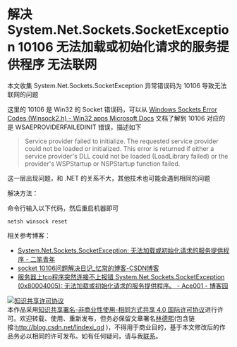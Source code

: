 
# 解决 System.Net.Sockets.SocketException 10106 无法加载或初始化请求的服务提供程序 无法联网

本文收集 System.Net.Sockets.SocketException 异常错误码为 10106 导致无法联网的问题

<!--more-->


<!-- 发布 -->

<!-- 博客 -->

这里的 10106 是 Win32 的 Socket 错误码，可以从 [Windows Sockets Error Codes (Winsock2.h) - Win32 apps Microsoft Docs](https://docs.microsoft.com/en-us/windows/win32/winsock/windows-sockets-error-codes-2 ) 文档了解到 10106 对应的是 WSAEPROVIDERFAILEDINIT 错误，描述如下

> Service provider failed to initialize.
>   The requested service provider could not be loaded or initialized. This error is returned if either a service provider's DLL could not be loaded (LoadLibrary failed) or the provider's WSPStartup or NSPStartup function failed.

这一层出现问题，和 .NET 的关系不大，其他技术也可能会遇到相同的问题

解决方法：

命令行输入以下代码，然后重启机器即可

```
netsh winsock reset
```

相关参考博客：

- [System.Net.Sockets.SocketException: 无法加载或初始化请求的服务提供程序 - 二笔青年](https://blog.clso.fun/posts/2019-09-29/137.html )
- [socket 10106问题解决日记_忆常的博客-CSDN博客](https://blog.csdn.net/wjtxt/article/details/10500817 )
- [服务器上tcp程序突然连接不上报错 System.Net.Sockets.SocketException (0x80004005): 无法加载或初始化请求的服务提供程序。 - Ace001 - 博客园](https://www.cnblogs.com/xuejianxiyang/p/14512955.html )




<a rel="license" href="http://creativecommons.org/licenses/by-nc-sa/4.0/"><img alt="知识共享许可协议" style="border-width:0" src="https://licensebuttons.net/l/by-nc-sa/4.0/88x31.png" /></a><br />本作品采用<a rel="license" href="http://creativecommons.org/licenses/by-nc-sa/4.0/">知识共享署名-非商业性使用-相同方式共享 4.0 国际许可协议</a>进行许可。欢迎转载、使用、重新发布，但务必保留文章署名[林德熙](http://blog.csdn.net/lindexi_gd)(包含链接:http://blog.csdn.net/lindexi_gd )，不得用于商业目的，基于本文修改后的作品务必以相同的许可发布。如有任何疑问，请与我[联系](mailto:lindexi_gd@163.com)。